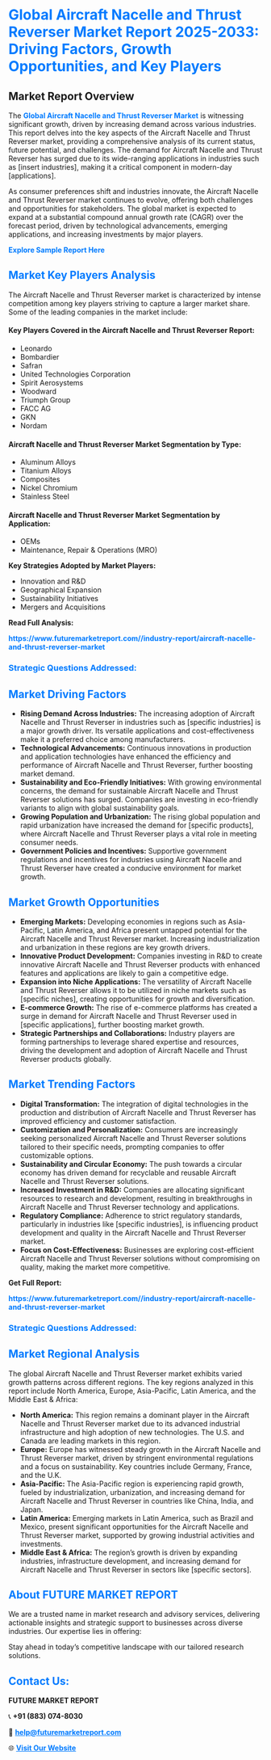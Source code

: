 <h1 style="color: #007BFF;">Global Aircraft Nacelle and Thrust Reverser Market Report 2025-2033: Driving Factors, Growth Opportunities, and Key Players</h1>

<section id="overview">
<h2>Market Report Overview</h2>
<p>The <a href="https://www.futuremarketreport.com//industry-report/aircraft-nacelle-and-thrust-reverser-market" style="color: #007BFF; text-decoration: none;"><strong>Global Aircraft Nacelle and Thrust Reverser Market</strong></a> is witnessing significant growth, driven by increasing demand across various industries. This report delves into the key aspects of the Aircraft Nacelle and Thrust Reverser market, providing a comprehensive analysis of its current status, future potential, and challenges. The demand for Aircraft Nacelle and Thrust Reverser has surged due to its wide-ranging applications in industries such as [insert industries], making it a critical component in modern-day [applications].</p>
<p>As consumer preferences shift and industries innovate, the Aircraft Nacelle and Thrust Reverser market continues to evolve, offering both challenges and opportunities for stakeholders. The global market is expected to expand at a substantial compound annual growth rate (CAGR) over the forecast period, driven by technological advancements, emerging applications, and increasing investments by major players.</p>
</section>

<section id="overview">
<p><a href="https://www.futuremarketreport.com//request-sample/reportId=49424" style="color: #007BFF; text-decoration: none;"><strong>Explore Sample Report Here</strong></a></p>
</section>

<section id="key-players">
<h2 style="color: #007BFF;">Market Key Players Analysis</h2>
<p>The Aircraft Nacelle and Thrust Reverser market is characterized by intense competition among key players striving to capture a larger market share. Some of the leading companies in the market include:</p>
<h4>Key Players Covered in the Aircraft Nacelle and Thrust Reverser Report:</h4>
<ul><li>Leonardo</li><li>Bombardier</li><li>Safran</li><li>United Technologies Corporation</li><li>Spirit Aerosystems</li><li>Woodward</li><li>Triumph Group</li><li>FACC AG</li><li>GKN</li><li>Nordam</li></ul>
<h4>Aircraft Nacelle and Thrust Reverser Market Segmentation by Type:</h4>
<ul><li>Aluminum Alloys</li><li>Titanium Alloys</li><li>Composites</li><li>Nickel Chromium</li><li>Stainless Steel</li></ul>

<h4>Aircraft Nacelle and Thrust Reverser Market Segmentation by Application:</h4>
<ul><li>OEMs</li><li>Maintenance, Repair &amp; Operations (MRO)</li></ul>
<p><strong>Key Strategies Adopted by Market Players:</strong></p>
<ul>
<li>Innovation and R&D</li>
<li>Geographical Expansion</li>
<li>Sustainability Initiatives</li>
<li>Mergers and Acquisitions</li>
</ul>
</section>

<section>
<p><strong>Read Full Analysis: </strong></p><a href="https://www.futuremarketreport.com//industry-report/aircraft-nacelle-and-thrust-reverser-market" style="color: #007BFF; text-decoration: none;"><strong>https://www.futuremarketreport.com//industry-report/aircraft-nacelle-and-thrust-reverser-market</strong></a>
<h3 style="color: #007BFF;">Strategic Questions Addressed:</h3>
</section>

<section id="driving-factors">
<h2 style="color: #007BFF;">Market Driving Factors</h2>
<ul>
<li><strong>Rising Demand Across Industries:</strong> The increasing adoption of Aircraft Nacelle and Thrust Reverser in industries such as [specific industries] is a major growth driver. Its versatile applications and cost-effectiveness make it a preferred choice among manufacturers.</li>
<li><strong>Technological Advancements:</strong> Continuous innovations in production and application technologies have enhanced the efficiency and performance of Aircraft Nacelle and Thrust Reverser, further boosting market demand.</li>
<li><strong>Sustainability and Eco-Friendly Initiatives:</strong> With growing environmental concerns, the demand for sustainable Aircraft Nacelle and Thrust Reverser solutions has surged. Companies are investing in eco-friendly variants to align with global sustainability goals.</li>
<li><strong>Growing Population and Urbanization:</strong> The rising global population and rapid urbanization have increased the demand for [specific products], where Aircraft Nacelle and Thrust Reverser plays a vital role in meeting consumer needs.</li>
<li><strong>Government Policies and Incentives:</strong> Supportive government regulations and incentives for industries using Aircraft Nacelle and Thrust Reverser have created a conducive environment for market growth.</li>
</ul>
</section>

<section id="growth-opportunities">
<h2 style="color: #007BFF;">Market Growth Opportunities</h2>
<ul>
<li><strong>Emerging Markets:</strong> Developing economies in regions such as Asia-Pacific, Latin America, and Africa present untapped potential for the Aircraft Nacelle and Thrust Reverser market. Increasing industrialization and urbanization in these regions are key growth drivers.</li>
<li><strong>Innovative Product Development:</strong> Companies investing in R&D to create innovative Aircraft Nacelle and Thrust Reverser products with enhanced features and applications are likely to gain a competitive edge.</li>
<li><strong>Expansion into Niche Applications:</strong> The versatility of Aircraft Nacelle and Thrust Reverser allows it to be utilized in niche markets such as [specific niches], creating opportunities for growth and diversification.</li>
<li><strong>E-commerce Growth:</strong> The rise of e-commerce platforms has created a surge in demand for Aircraft Nacelle and Thrust Reverser used in [specific applications], further boosting market growth.</li>
<li><strong>Strategic Partnerships and Collaborations:</strong> Industry players are forming partnerships to leverage shared expertise and resources, driving the development and adoption of Aircraft Nacelle and Thrust Reverser products globally.</li>
</ul>
</section>

<section id="trending-factors">
<h2 style="color: #007BFF;">Market Trending Factors</h2>
<ul>
<li><strong>Digital Transformation:</strong> The integration of digital technologies in the production and distribution of Aircraft Nacelle and Thrust Reverser has improved efficiency and customer satisfaction.</li>
<li><strong>Customization and Personalization:</strong> Consumers are increasingly seeking personalized Aircraft Nacelle and Thrust Reverser solutions tailored to their specific needs, prompting companies to offer customizable options.</li>
<li><strong>Sustainability and Circular Economy:</strong> The push towards a circular economy has driven demand for recyclable and reusable Aircraft Nacelle and Thrust Reverser solutions.</li>
<li><strong>Increased Investment in R&D:</strong> Companies are allocating significant resources to research and development, resulting in breakthroughs in Aircraft Nacelle and Thrust Reverser technology and applications.</li>
<li><strong>Regulatory Compliance:</strong> Adherence to strict regulatory standards, particularly in industries like [specific industries], is influencing product development and quality in the Aircraft Nacelle and Thrust Reverser market.</li>
<li><strong>Focus on Cost-Effectiveness:</strong> Businesses are exploring cost-efficient Aircraft Nacelle and Thrust Reverser solutions without compromising on quality, making the market more competitive.</li>
</ul>
</section>

<section>
<p><strong>Get Full Report: </strong></p><a href="https://www.futuremarketreport.com//industry-report/aircraft-nacelle-and-thrust-reverser-market" style="color: #007BFF; text-decoration: none;"><strong>https://www.futuremarketreport.com//industry-report/aircraft-nacelle-and-thrust-reverser-market</strong></a>
<h3 style="color: #007BFF;">Strategic Questions Addressed:</h3>
</section>


<section id="regional-analysis">
<h2 style="color: #007BFF;">Market Regional Analysis</h2>
<p>The global Aircraft Nacelle and Thrust Reverser market exhibits varied growth patterns across different regions. The key regions analyzed in this report include North America, Europe, Asia-Pacific, Latin America, and the Middle East & Africa:</p>
<ul>
<li><strong>North America:</strong> This region remains a dominant player in the Aircraft Nacelle and Thrust Reverser market due to its advanced industrial infrastructure and high adoption of new technologies. The U.S. and Canada are leading markets in this region.</li>
<li><strong>Europe:</strong> Europe has witnessed steady growth in the Aircraft Nacelle and Thrust Reverser market, driven by stringent environmental regulations and a focus on sustainability. Key countries include Germany, France, and the U.K.</li>
<li><strong>Asia-Pacific:</strong> The Asia-Pacific region is experiencing rapid growth, fueled by industrialization, urbanization, and increasing demand for Aircraft Nacelle and Thrust Reverser in countries like China, India, and Japan.</li>
<li><strong>Latin America:</strong> Emerging markets in Latin America, such as Brazil and Mexico, present significant opportunities for the Aircraft Nacelle and Thrust Reverser market, supported by growing industrial activities and investments.</li>
<li><strong>Middle East & Africa:</strong> The region’s growth is driven by expanding industries, infrastructure development, and increasing demand for Aircraft Nacelle and Thrust Reverser in sectors like [specific sectors].</li>
</ul>
</section>

<footer>
<h2 style="color: #007BFF;">About FUTURE MARKET REPORT</h2>
<p>We are a trusted name in market research and advisory services, delivering actionable insights and strategic support to businesses across diverse industries. Our expertise lies in offering:</p>

<p>Stay ahead in today’s competitive landscape with our tailored research solutions.</p>

<h2 style="color: #007BFF;">Contact Us:</h2>
<p><strong>FUTURE MARKET REPORT</strong></p>
<p>📞 <strong>+91 (883) 074-8030</strong></p>
<p>📧 <strong><a href="mailto:help@futuremarketreport.com" style="color: #007BFF;">help@futuremarketreport.com</a></strong></p>
<p>🌐 <strong><a href="https://www.futuremarketreport.com/" style="color: #007BFF;">Visit Our Website</a></strong></p>
</footer>
